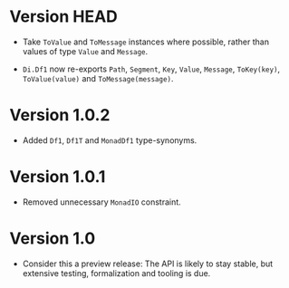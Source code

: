 # Version HEAD

* Take `ToValue` and `ToMessage` instances where possible, rather than values of
  type `Value` and `Message`.

* `Di.Df1` now re-exports `Path`, `Segment`, `Key`, `Value`, `Message`,
  `ToKey(key)`, `ToValue(value)` and `ToMessage(message)`.


# Version 1.0.2

* Added `Df1`, `Df1T` and `MonadDf1` type-synonyms.


# Version 1.0.1

* Removed unnecessary `MonadIO` constraint.


# Version 1.0

* Consider this a preview release: The API is likely to stay stable, but
  extensive testing, formalization and tooling is due.

